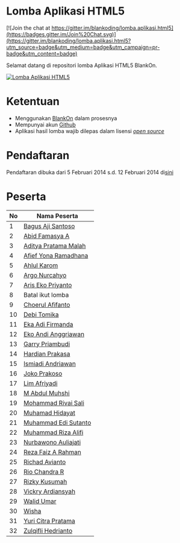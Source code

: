 # Lomba Aplikasi HTML5

[![Join the chat at https://gitter.im/blankoding/lomba.aplikasi.html5](https://badges.gitter.im/Join%20Chat.svg)](https://gitter.im/blankoding/lomba.aplikasi.html5?utm_source=badge&utm_medium=badge&utm_campaign=pr-badge&utm_content=badge)

Selamat datang di repositori lomba Aplikasi HTML5 BlankOn.

[![Lomba Aplikasi HTML5](https://cldup.com/do5bjx1B1O.png)](https://docs.google.com/forms/d/11cuv02e7ZO98_yySpx0jccEBCGzYTVCR648DXQb6GY8/viewform)

# Ketentuan
* Menggunakan [BlankOn](http://www.blankonlinux.or.id/) dalam prosesnya
* Mempunyai akun [Github](https://github.com/)
* Aplikasi hasil lomba wajib dilepas dalam lisensi [*open source*](http://opensource.org/licenses/)

# Pendaftaran
Pendaftaran dibuka dari 5 Februari 2014 s.d. 12 Februari 2014 di[sini](https://docs.google.com/forms/d/11cuv02e7ZO98_yySpx0jccEBCGzYTVCR648DXQb6GY8/viewform)

# Peserta

| No | Nama Peserta |
|----|--------------|
|1 | [Bagus Aji Santoso](https://github.com/baguzzzaji) |
|2 | [Abid Famasya A](https://github.com/famasya) |
|3 | [Aditya Pratama Malah](https://github.com/Adityamalah) |
|4 | [Afief Yona Ramadhana](https://github.com/afief) |
|5 | [Ahlul Karom](https://github.com/akhlul) |
|6 | [Argo Nurcahyo](https://github.com/argonurcahyo) |
|7 | [Aris Eko Priyanto](https://github.com/arisgith) |
|8 | Batal ikut lomba |
|9 | [Choerul Afifanto](https://github.com/cirulapiph) |
|10| [Debi Tomika](https://github.com/debitomika) |
|11| [Eka Adi Firmanda](https://github.com/mamanxxx) |
|12| [Eko Andi Anggriawan](https://github.com/ekospinach) |
|13| [Garry Priambudi](https://github.com/GarryLaly) |
|14| [Hardian Prakasa](https://github.com/ardiprakasa) |
|15| [Ismiadi Andriawan](https://github.com/ismiad1202) |
|16| [Joko Prakoso](https://github.com/joenaguero) |
|17| [Lim Afriyadi](https://github.com/ncrypthic) |
|18| [M Abdul Muhshi](https://github.com/muhshi) |
|19| [Mohammad Rivai Sali](https://github.com/rivay95) |
|20| [Muhamad Hidayat](https://github.com/kcnewbie) |
|21| [Muhammad Edi Sutanto](https://github.com/sutanto33) |
|22| [Muhammad Riza Alifi](https://github.com/alifiharafi) |
|23| [Nurbawono Auliajati](https://github.com/404Ghost99) |
|24| [Reza Faiz A Rahman](https://github.com/rezafaizarahman) |
|25| [Richad Avianto](https://github.com/aviantorichad) |
|26| [Rio Chandra R](https://github.com/riochr17) |
|27| [Rizky Kusumah](https://github.com/rizkusumah) |
|28| [Vickry Ardiansyah](https://github.com/freakry) |
|29| [Walid Umar](https://github.com/walidumar) |
|30| [Wisha](https://github.com/bocahblankon) |
|31| [Yuri Citra Pratama](https://github.com/yuripertamax)
|32|	[Zulqifli Hedrianto](https://github.com/ipinggenetika)
